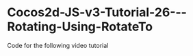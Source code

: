 Cocos2d-JS-v3-Tutorial-26---Rotating-Using-RotateTo
===================================================

Code for the following video tutorial 
